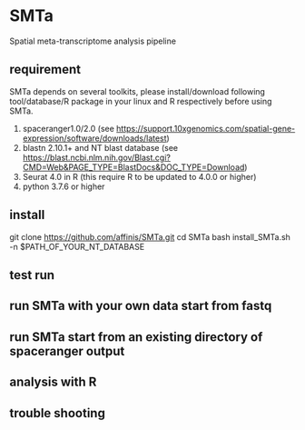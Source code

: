 # SMTa
Spatial meta-transcriptome analysis pipeline

## requirement
SMTa depends on several toolkits, please install/download following tool/database/R package in your linux and R respectively before using SMTa.

1. spaceranger1.0/2.0 (see https://support.10xgenomics.com/spatial-gene-expression/software/downloads/latest)
2. blastn 2.10.1+ and NT blast database (see https://blast.ncbi.nlm.nih.gov/Blast.cgi?CMD=Web&PAGE_TYPE=BlastDocs&DOC_TYPE=Download)
3. Seurat 4.0 in R (this require R to be updated to 4.0.0 or higher)
4. python 3.7.6 or higher

## install
git clone https://github.com/affinis/SMTa.git
cd SMTa
bash install_SMTa.sh -n $PATH_OF_YOUR_NT_DATABASE

## test run

## run SMTa with your own data start from fastq

## run SMTa start from an existing directory of spaceranger output

## analysis with R

## trouble shooting
